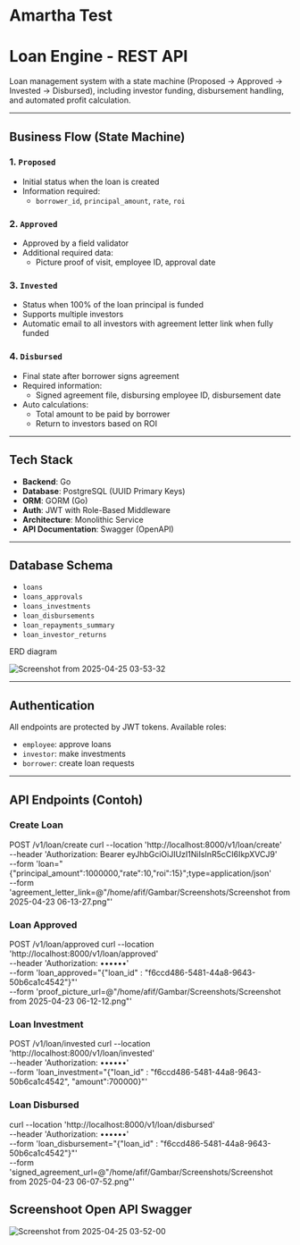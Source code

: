 # Amartha Test  
# Loan Engine - REST API

Loan management system with a state machine (Proposed → Approved → Invested → Disbursed), including investor funding, disbursement handling, and automated profit calculation.

---

## Business Flow (State Machine)

### 1. `Proposed`
- Initial status when the loan is created
- Information required:
  - `borrower_id`, `principal_amount`, `rate`, `roi`

### 2. `Approved`
- Approved by a field validator
- Additional required data:
  - Picture proof of visit, employee ID, approval date

### 3. `Invested`
- Status when 100% of the loan principal is funded
- Supports multiple investors
- Automatic email to all investors with agreement letter link when fully funded

### 4. `Disbursed`
- Final state after borrower signs agreement
- Required information:
  - Signed agreement file, disbursing employee ID, disbursement date
- Auto calculations:
  - Total amount to be paid by borrower
  - Return to investors based on ROI

---

## Tech Stack

- **Backend**: Go
- **Database**: PostgreSQL (UUID Primary Keys)
- **ORM**: GORM (Go)
- **Auth**: JWT with Role-Based Middleware
- **Architecture**: Monolithic Service
- **API Documentation**: Swagger (OpenAPI)

---

## Database Schema

- `loans`  
- `loans_approvals`  
- `loans_investments`  
- `loan_disbursements`  
- `loan_repayments_summary`  
- `loan_investor_returns`  

ERD diagram

![Screenshot from 2025-04-25 03-53-32](https://github.com/user-attachments/assets/169a4f1f-cace-4994-b425-f2c1b808edcf)

---

## Authentication

All endpoints are protected by JWT tokens. Available roles:

- `employee`: approve loans
- `investor`: make investments
- `borrower`: create loan requests

---

## API Endpoints (Contoh)

### Create Loan
POST /v1/loan/create
curl --location 'http://localhost:8000/v1/loan/create' \
--header 'Authorization: Bearer eyJhbGciOiJIUzI1NiIsInR5cCI6IkpXVCJ9' \
--form 'loan="{\"principal_amount\":1000000,\"rate\":10,\"roi\":15}";type=application/json' \
--form 'agreement_letter_link=@"/home/afif/Gambar/Screenshots/Screenshot from 2025-04-23 06-13-27.png"'

### Loan Approved
POST /v1/loan/approved
curl --location 'http://localhost:8000/v1/loan/approved' \
--header 'Authorization: ••••••' \
--form 'loan_approved="{\"loan_id\" : \"f6ccd486-5481-44a8-9643-50b6ca1c4542\"}"' \
--form 'proof_picture_url=@"/home/afif/Gambar/Screenshots/Screenshot from 2025-04-23 06-12-12.png"'

### Loan Investment
POST /v1/loan/invested
curl --location 'http://localhost:8000/v1/loan/invested' \
--header 'Authorization: ••••••' \
--form 'loan_investment="{\"loan_id\" : \"f6ccd486-5481-44a8-9643-50b6ca1c4542\", \"amount\":700000}"'

### Loan Disbursed
curl --location 'http://localhost:8000/v1/loan/disbursed' \
--header 'Authorization: ••••••' \
--form 'loan_disbursement="{\"loan_id\" : \"f6ccd486-5481-44a8-9643-50b6ca1c4542\"}"' \
--form 'signed_agreement_url=@"/home/afif/Gambar/Screenshots/Screenshot from 2025-04-23 06-07-52.png"'




## Screenshoot Open API Swagger

![Screenshot from 2025-04-25 03-52-00](https://github.com/user-attachments/assets/0db0e51d-4bbc-4346-804f-559494dcd716)


